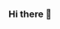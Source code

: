 ### Hi there 👋

<!--
**adityaj0220/adityaj0220** is a ✨ _special_ ✨ repository because its `README.md` (this file) appears on your GitHub profile.



- 🔭 I’m currently working on UniQ Landing Page
- 🌱 I’m currently learning MERN stack development 
- 📫 How to reach me: https://github.com/adityaj0220

